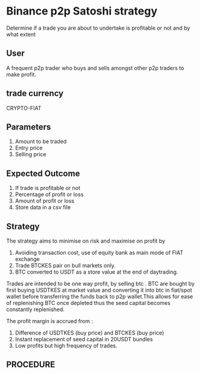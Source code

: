# Binance p2p Satoshi strategy

Determine if a trade you are about to undertake is
profitable or not and by what extent
 
## User
 A  frequent p2p trader who buys and sells amongst other
 p2p traders to make profit.
 
## trade currency
CRYPTO-FIAT 
 
## Parameters
1. Amount to be traded
2. Entry price
3. Selling price

## Expected Outcome
1. If trade is profitable or not
2. Percentage of profit or loss
3. Amount of profit or loss
4. Store data in a csv file


## Strategy

The strategy aims to minimise on risk and maximise on profit
by 
1. Avoiding transaction cost, use of equity bank as main mode of FIAT exchange
2. Trade BTCKES pair on bull markets only.
3. BTC converted to USDT as a store value at the end of daytrading.

Trades are intended to be one way profit, by selling btc .
BTC are bought by first buying USDTKES at market value and converting it into btc in fiat/spot wallet
before transferring the funds back to p2p wallet.This allows for ease of replenishing BTC once depleted 
thus the seed capital becomes constantly replenished.

The profit margin is  accrued from :
1. Difference of USDTKES (buy price) and BTCKES (buy price)
2. Instant replacement of seed capital in 20USDT bundles
3. Low profits but high frequency of trades.

## PROCEDURE



